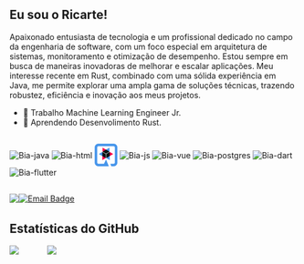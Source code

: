 ## Eu sou o Ricarte!

Apaixonado entusiasta de tecnologia e um profissional dedicado no campo da engenharia de software, com um foco especial em arquitetura de sistemas, monitoramento e otimização de desempenho. Estou sempre em busca de maneiras inovadoras de melhorar e escalar aplicações. Meu interesse recente em Rust, combinado com uma sólida experiência em Java, me permite explorar uma ampla gama de soluções técnicas, trazendo robustez, eficiência e inovação aos meus projetos.

- 💼 Trabalho Machine Learning Engineer Jr.
- 📖 Aprendendo Desenvolimento Rust. 

##

<div>
 <img align="center" alt="Bia-java" heigth="30" width="40" src="https://cdn.jsdelivr.net/gh/devicons/devicon/icons/java/java-original.svg" />
 <img align="center" alt="Bia-html" heigth="30" width="40" src="https://cdn.jsdelivr.net/gh/devicons/devicon/icons/rust/rust-plain.svg" />
 <img align="center" alt="Bia-css" heigth="30" width="40" src="https://raw.githubusercontent.com/github/explore/4a0bdb9141afd8d9be5d6b8d6b22eb40be88f665/topics/quarkus/quarkus.png" />
 <img align="center" alt="Bia-js" heigth="30" width="40" src="https://cdn.jsdelivr.net/gh/devicons/devicon/icons/javascript/javascript-original.svg" />
 <img align="center" alt="Bia-vue" heigth="30" width="40" src="https://cdn.jsdelivr.net/gh/devicons/devicon/icons/vuejs/vuejs-original.svg" />
 <img align="center" alt="Bia-postgres" heigth="30" width="40" src="https://cdn.jsdelivr.net/gh/devicons/devicon/icons/postgresql/postgresql-original.svg" />          
 <img align="center" alt="Bia-dart" heigth="30" width="40" src="https://cdn.jsdelivr.net/gh/devicons/devicon/icons/dart/dart-original.svg" />
 <img align="center" alt="Bia-flutter" heigth="30" width="40" src="https://cdn.jsdelivr.net/gh/devicons/devicon/icons/flutter/flutter-original.svg" />  

 </div> 
 
 ##  
<div style="display: flex;">
  <a href="https://www.linkedin.com/in/ricarteelias/" target=_blank">
   <img src="https://img.shields.io/badge/LinkedIn-0077B5?style=for-the-badge&logo=linkedin&logoColor=white" target="_blank"/>
   <a href="mailto:sabrinavailante@hotmail.com">
    <img src="https://img.shields.io/badge/Email-D14836?style=for-the-badge&logo=microsoft-outlook&logoColor=white" alt="Email Badge" />
  </a>
</div>


## Estatísticas do GitHub

<div style="display: flex;">
  <img style="margin-right: 50px;" height="180" src="https://github-readme-stats.vercel.app/api?username=RicarteElias&show_icons=true&theme=dracula" />
  <img height="180" src="https://github-readme-stats.vercel.app/api/top-langs/?username=RicarteElias&layout=compact&show_icons=true&theme=dracula" />
</div>

##

  

  

